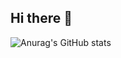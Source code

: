 ## Hi there 👋

<!--
**ChangSakura/ChangSakura** is a ✨ _special_ ✨ repository because its `README.md` (this file) appears on your GitHub profile.

Here are some ideas to get you started:

- 🔭 I’m currently working on ...
- 🌱 I’m currently learning ...
- 👯 I’m looking to collaborate on ...
- 🤔 I’m looking for help with ...
- 💬 Ask me about ...
- 📫 How to reach me: ...
- 😄 Pronouns: ...
- ⚡ Fun fact: ...
-->

![Anurag's GitHub stats](https://github-readme-stats.vercel.app/api?username=ChangSakura&show_icons=true&theme=github_dark_dimmed)
<!--
[![Readme Card](https://github-readme-stats.vercel.app/api/pin/?username=InkCanvas&repo=Ink-Canvas-Artistry&theme=github_dark_dimmed)](https://github.com/InkCanvas/Ink-Canvas-Artistry)
-->
